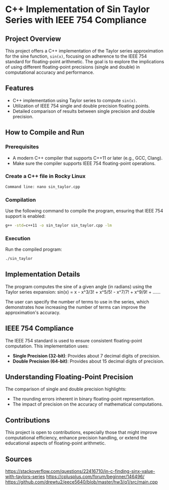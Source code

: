 
# C++ Implementation of Sin Taylor Series with IEEE 754 Compliance

## Project Overview
This project offers a C++ implementation of the Taylor series approximation for the sine function, `sin(x)`, focusing on adherence to the IEEE 754 standard for floating-point arithmetic. The goal is to explore the implications of using different floating-point precisions (single and double) in computational accuracy and performance.

## Features
- C++ implementation using Taylor series to compute `sin(x)`.
- Utilization of IEEE 754 single and double precision floating points.
- Detailed comparison of results between single precision and double precision.

## How to Compile and Run
### Prerequisites
- A modern C++ compiler that supports C++11 or later (e.g., GCC, Clang).
- Make sure the compiler supports IEEE 754 floating-point operations.

### Create a C++ file in Rocky Linux
```bash
Command line: nano sin_taylor.cpp
```
### Compilation
Use the following command to compile the program, ensuring that IEEE 754 support is enabled:
```bash
g++ -std=c++11 -o sin_taylor sin_taylor.cpp -lm
```

### Execution
Run the compiled program:
```bash
./sin_taylor
```

## Implementation Details
The program computes the sine of a given angle (in radians) using the Taylor series expansion:
sin(x) = x - x^3/3! + x^5/5! - x^7/7! + x^9/9! + ......
             
The user can specify the number of terms to use in the series, which demonstrates how increasing the number of terms can improve the approximation's accuracy.

## IEEE 754 Compliance
The IEEE 754 standard is used to ensure consistent floating-point computation. This implementation uses:
- **Single Precision (32-bit)**: Provides about 7 decimal digits of precision.
- **Double Precision (64-bit)**: Provides about 15 decimal digits of precision.

## Understanding Floating-Point Precision
The comparison of single and double precision highlights:
- The rounding errors inherent in binary floating-point representation.
- The impact of precision on the accuracy of mathematical computations.

## Contributions
This project is open to contributions, especially those that might improve computational efficiency, enhance precision handling, or extend the educational aspects of floating-point arithmetic.

## Sources
https://stackoverflow.com/questions/22416710/in-c-finding-sinx-value-with-taylors-series
https://cplusplus.com/forum/beginner/146496/
https://github.com/drewtu2/eece5640/blob/master/hw3/q1/src/main.cpp
